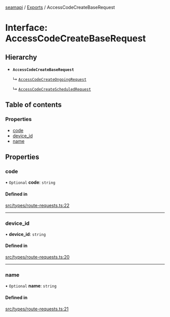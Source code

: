 [seamapi](../README.md) / [Exports](../modules.md) / AccessCodeCreateBaseRequest

# Interface: AccessCodeCreateBaseRequest

## Hierarchy

- **`AccessCodeCreateBaseRequest`**

  ↳ [`AccessCodeCreateOngoingRequest`](AccessCodeCreateOngoingRequest.md)

  ↳ [`AccessCodeCreateScheduledRequest`](AccessCodeCreateScheduledRequest.md)

## Table of contents

### Properties

- [code](AccessCodeCreateBaseRequest.md#code)
- [device\_id](AccessCodeCreateBaseRequest.md#device_id)
- [name](AccessCodeCreateBaseRequest.md#name)

## Properties

### code

• `Optional` **code**: `string`

#### Defined in

[src/types/route-requests.ts:22](https://github.com/seamapi/javascript/blob/main/src/types/route-requests.ts#L22)

___

### device\_id

• **device\_id**: `string`

#### Defined in

[src/types/route-requests.ts:20](https://github.com/seamapi/javascript/blob/main/src/types/route-requests.ts#L20)

___

### name

• `Optional` **name**: `string`

#### Defined in

[src/types/route-requests.ts:21](https://github.com/seamapi/javascript/blob/main/src/types/route-requests.ts#L21)
